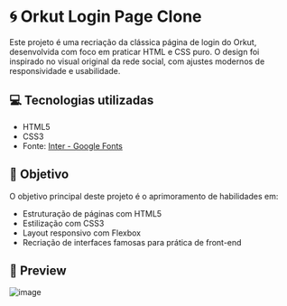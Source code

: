 # 🌀 Orkut Login Page Clone

Este projeto é uma recriação da clássica página de login do Orkut, desenvolvida com foco em praticar HTML e CSS puro. O design foi inspirado no visual original da rede social, com ajustes modernos de responsividade e usabilidade.

## 💻 Tecnologias utilizadas

- HTML5
- CSS3
- Fonte: [Inter - Google Fonts](https://fonts.google.com/specimen/Inter)

## 🎯 Objetivo

O objetivo principal deste projeto é o aprimoramento de habilidades em:

- Estruturação de páginas com HTML5
- Estilização com CSS3
- Layout responsivo com Flexbox
- Recriação de interfaces famosas para prática de front-end

## 📸 Preview

![image](https://github.com/user-attachments/assets/8b5b0d56-1a3d-433b-b78c-ed3bf896ded1)




